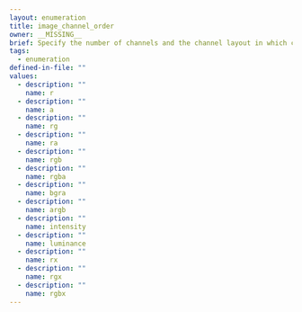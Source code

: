 ```yaml
---
layout: enumeration
title: image_channel_order
owner: __MISSING__
brief: Specify the number of channels and the channel layout in which channels are stored in the image.
tags:
  - enumeration
defined-in-file: ""
values:
  - description: ""
    name: r
  - description: ""
    name: a
  - description: ""
    name: rg
  - description: ""
    name: ra
  - description: ""
    name: rgb
  - description: ""
    name: rgba
  - description: ""
    name: bgra
  - description: ""
    name: argb
  - description: ""
    name: intensity
  - description: ""
    name: luminance
  - description: ""
    name: rx
  - description: ""
    name: rgx
  - description: ""
    name: rgbx
---
```

